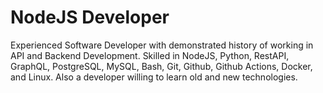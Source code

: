 # NodeJS Developer
Experienced Software Developer with demonstrated history of working in API and Backend Development.
Skilled in NodeJS, Python, RestAPI, GraphQL, PostgreSQL, MySQL, Bash, Git, Github, Github Actions,
Docker, and Linux. Also a developer willing to learn old and new technologies.

